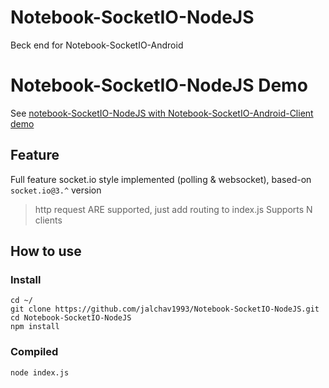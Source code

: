 # Notebook-SocketIO-NodeJS
Beck end for Notebook-SocketIO-Android

# Notebook-SocketIO-NodeJS Demo

See [notebook-SocketIO-NodeJS with Notebook-SocketIO-Android-Client demo](https://github.com/jalchav1993/Notebook-SocketIO-Android-Client)

## Feature

Full feature socket.io style implemented (polling & websocket), based-on `socket.io@3.^` version

> http request ARE supported, just add routing to index.js
> Supports N clients

## How to use

### Install

```
cd ~/
git clone https://github.com/jalchav1993/Notebook-SocketIO-NodeJS.git
cd Notebook-SocketIO-NodeJS
npm install
```

### Compiled

```
node index.js
```


